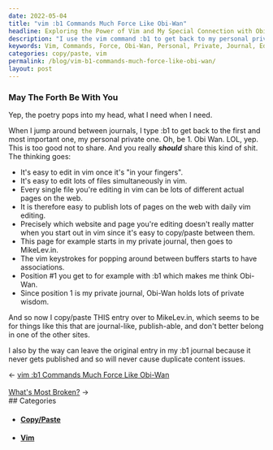 ```yaml
---
date: 2022-05-04
title: "vim :b1 Commands Much Force Like Obi-Wan"
headline: Exploring the Power of Vim and My Special Connection with Obi-Wan
description: "I use the vim command :b1 to get back to my personal private journal, which is the most important one. With vim, I can easily edit multiple files and copy/paste them to different websites, while keeping the original entry in my journal. Join me as I explore the power of vim and the special connection I have with Obi-Wan when I'm using it."
keywords: Vim, Commands, Force, Obi-Wan, Personal, Private, Journal, Edit, Multiple, Files, Copy/Paste, Websites, Original, Entry, Explore, Power, Special, Connection
categories: copy/paste, vim
permalink: /blog/vim-b1-commands-much-force-like-obi-wan/
layout: post
---
```


### May The Forth Be With You

Yep, the poetry pops into my head, what I need when I need.

When I jump around between journals, I type :b1 to get back to the first and
most important one, my personal private one. Oh, be 1. Obi Wan. LOL, yep. This
is too good not to share. And you really ***should*** share this kind of shit.
The thinking goes:

- It's easy to edit in vim once it's "in your fingers".
- It's easy to edit lots of files simultaneously in vim.
- Every single file you're editing in vim can be lots of different actual pages
  on the web.
- It is therefore easy to publish lots of pages on the web with daily vim
  editing.
- Precisely which website and page you're editing doesn't really matter when
  you start out in vim since it's easy to copy/paste between them.
- This page for example starts in my private journal, then goes to MikeLev.in.
- The vim keystrokes for popping around between buffers starts to have
  associations.
- Position #1 you get to for example with :b1 which makes me think Obi-Wan.
- Since position 1 is my private journal, Obi-Wan holds lots of private wisdom.

And so now I copy/paste THIS entry over to MikeLev.in, which seems to be for
things like this that are journal-like, publish-able, and don't better belong
in one of the other sites.

I also by the way can leave the original entry in my :b1 journal because it
never gets published and so will never cause duplicate content issues.

<div class="post-nav"><div class="post-nav-prev"><span class="arrow">&larr;&nbsp;</span><a href="/blog/vim-b1-commands-much-force-like-obi-wan/">vim :b1 Commands Much Force Like Obi-Wan</a></div> &nbsp; <div class="post-nav-next"><a href="/blog/what-s-most-broken/">What's Most Broken?</a><span class="arrow">&nbsp;&rarr;</span></div></div>
## Categories

<ul>
<li><h4><a href='/copy-paste/'>Copy/Paste</a></h4></li>
<li><h4><a href='/vim/'>Vim</a></h4></li></ul>